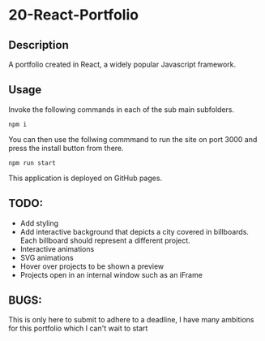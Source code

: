 # 20-React-Portfolio

## Description
A portfolio created in React, a widely popular Javascript framework.

## Usage

Invoke the following commands in each of the sub main subfolders.

```
npm i
```
You can then use the follwing commmand to run the site on port 3000 and press the install button from there.

```
npm run start
```

This application is deployed on GitHub pages.

## TODO:
* Add styling 
* Add interactive background that depicts a city covered in billboards. Each billboard should represent a different project.
* Interactive animations
* SVG animations
* Hover over projects to be shown a preview
* Projects open in an internal window such as an iFrame

## BUGS:









This is only here to submit to adhere to a deadline, I have many ambitions for this portfolio which I can't wait to start
